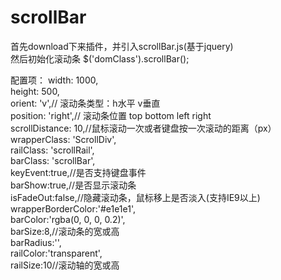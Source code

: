 # scrollBar
首先download下来插件，并引入scrollBar.js(基于jquery)<br>
然后初始化滚动条 $('domClass').scrollBar();

配置项：        width: 1000,<br>
                height: 500,<br>
                orient: 'v',// 滚动条类型：h水平 v垂直<br>
                position: 'right',// 滚动条位置 top bottom left right<br>
                scrollDistance: 10,//鼠标滚动一次或者键盘按一次滚动的距离（px）<br>
                wrapperClass: 'ScrollDiv',<br>
                railClass: 'scrollRail',<br>
                barClass: 'scrollBar',<br>
                keyEvent:true,//是否支持键盘事件<br>
                barShow:true,//是否显示滚动条<br>
                isFadeOut:false,//隐藏滚动条，鼠标移上是否淡入(支持IE9以上)<br>
                wrapperBorderColor:'#e1e1e1',<br>
                barColor:'rgba(0, 0, 0, 0.2)',<br>
                barSize:8,//滚动条的宽或高<br>
                barRadius:'',<br>
                railColor:'transparent',<br>
                railSize:10//滚动轴的宽或高<br>
